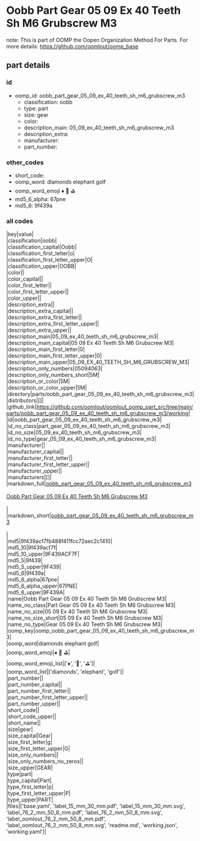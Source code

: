 # Oobb Part Gear 05 09 Ex 40 Teeth Sh M6 Grubscrew M3  

note: This is part of OOMP the Oopen Organization Method For Parts. For more details: https://github.com/oomlout/oomp_base

##  part details





### id
* oomp_id: oobb_part_gear_05_09_ex_40_teeth_sh_m6_grubscrew_m3
  * classification: oobb
  * type: part
  * size: gear
  * color: 
  * description_main: 05_09_ex_40_teeth_sh_m6_grubscrew_m3
  * description_extra: 
  * manufacturer: 
  * part_number: 

### other_codes
* short_code: 
* oomp_word: diamonds elephant golf
* oomp_word_emoji :diamonds: :elephant: :golf:
* md5_6_alpha: 67pne
* md5_6: 9f439a

### all codes 
|key|value|  
|classification|oobb|  
|classification_capital|Oobb|  
|classification_first_letter|o|  
|classification_first_letter_upper|O|  
|classification_upper|OOBB|  
|color||  
|color_capital||  
|color_first_letter||  
|color_first_letter_upper||  
|color_upper||  
|description_extra||  
|description_extra_capital||  
|description_extra_first_letter||  
|description_extra_first_letter_upper||  
|description_extra_upper||  
|description_main|05_09_ex_40_teeth_sh_m6_grubscrew_m3|  
|description_main_capital|05 09 Ex 40 Teeth Sh M6 Grubscrew M3|  
|description_main_first_letter|0|  
|description_main_first_letter_upper|0|  
|description_main_upper|05_09_EX_40_TEETH_SH_M6_GRUBSCREW_M3|  
|description_only_numbers|05094063|  
|description_only_numbers_short|5M|  
|description_or_color|5M|  
|description_or_color_upper|5M|  
|directory|parts/oobb_part_gear_05_09_ex_40_teeth_sh_m6_grubscrew_m3|  
|distributors|[]|  
|github_link|https://github.com/oomlout/oomlout_oomp_part_src/tree/main/parts/oobb_part_gear_05_09_ex_40_teeth_sh_m6_grubscrew_m3/working|  
|id|oobb_part_gear_05_09_ex_40_teeth_sh_m6_grubscrew_m3|  
|id_no_class|part_gear_05_09_ex_40_teeth_sh_m6_grubscrew_m3|  
|id_no_size|05_09_ex_40_teeth_sh_m6_grubscrew_m3|  
|id_no_type|gear_05_09_ex_40_teeth_sh_m6_grubscrew_m3|  
|manufacturer||  
|manufacturer_capital||  
|manufacturer_first_letter||  
|manufacturer_first_letter_upper||  
|manufacturer_upper||  
|manufacturers|[]|  
|markdown_full|[oobb_part_gear_05_09_ex_40_teeth_sh_m6_grubscrew_m3](https://github.com/oomlout/oomlout_oomp_part_src/tree/main/parts/oobb_part_gear_05_09_ex_40_teeth_sh_m6_grubscrew_m3/working)<br>[](https://github.com/oomlout/oomlout_oomp_part_src/tree/main/parts/oobb_part_gear_05_09_ex_40_teeth_sh_m6_grubscrew_m3/working)<br>[Oobb Part Gear 05 09 Ex 40 Teeth Sh M6 Grubscrew M3](https://github.com/oomlout/oomlout_oomp_part_src/tree/main/parts/oobb_part_gear_05_09_ex_40_teeth_sh_m6_grubscrew_m3/working)<br><br>|  
|markdown_short|[oobb_part_gear_05_09_ex_40_teeth_sh_m6_grubscrew_m3](https://github.com/oomlout/oomlout_oomp_part_src/tree/main/parts/oobb_part_gear_05_09_ex_40_teeth_sh_m6_grubscrew_m3/working)<br><br>|  
|md5|9f439acf7fb488f411fcc72aec2c1410|  
|md5_10|9f439acf7f|  
|md5_10_upper|9F439ACF7F|  
|md5_5|9f439|  
|md5_5_upper|9F439|  
|md5_6|9f439a|  
|md5_6_alpha|67pne|  
|md5_6_alpha_upper|67PNE|  
|md5_6_upper|9F439A|  
|name|Oobb Part Gear 05 09 Ex 40 Teeth Sh M6 Grubscrew M3|  
|name_no_class|Part Gear 05 09 Ex 40 Teeth Sh M6 Grubscrew M3|  
|name_no_size|05 09 Ex 40 Teeth Sh M6 Grubscrew M3|  
|name_no_size_short|05 09 Ex 40 Teeth Sh M6 Grubscrew M3|  
|name_no_type|Gear 05 09 Ex 40 Teeth Sh M6 Grubscrew M3|  
|oomp_key|oomp_oobb_part_gear_05_09_ex_40_teeth_sh_m6_grubscrew_m3|  
|oomp_word|diamonds elephant golf|  
|oomp_word_emoji|:diamonds: :elephant: :golf:|  
|oomp_word_emoji_list|[':diamonds:', ':elephant:', ':golf:']|  
|oomp_word_list|['diamonds', 'elephant', 'golf']|  
|part_number||  
|part_number_capital||  
|part_number_first_letter||  
|part_number_first_letter_upper||  
|part_number_upper||  
|short_code||  
|short_code_upper||  
|short_name||  
|size|gear|  
|size_capital|Gear|  
|size_first_letter|g|  
|size_first_letter_upper|G|  
|size_only_numbers||  
|size_only_numbers_no_zeros||  
|size_upper|GEAR|  
|type|part|  
|type_capital|Part|  
|type_first_letter|p|  
|type_first_letter_upper|P|  
|type_upper|PART|  
|files|['base.yaml', 'label_15_mm_30_mm.pdf', 'label_15_mm_30_mm.svg', 'label_76_2_mm_50_8_mm.pdf', 'label_76_2_mm_50_8_mm.svg', 'label_oomlout_76_2_mm_50_8_mm.pdf', 'label_oomlout_76_2_mm_50_8_mm.svg', 'readme.md', 'working.json', 'working.yaml']|  
